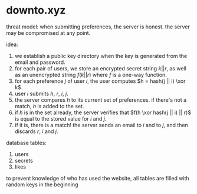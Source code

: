 # downto.xyz

threat model: when submitting preferences, the server is honest. the server may be compromised at any point.

idea:

1. we establish a public key directory when the key is generated from the email and password.
2. for each pair of users, we store an encrypted secret string $k || r$, as well as an unencrypted string $f(k || r)$ where $f$ is a one-way function.
3. for each preference $j$ of user $i$, the user computes $h = hash(j || i) \xor k$.
4. user $i$ submits $h$, $r$, $i$, $j$.
5. the server compares $h$ to its current set of preferences. if there's not a match, $h$ is added to the set.
6. if $h$ is in the set already, the server verifies that $f(h \xor hash(j || i) || r)$ is equal to the stored value for $i$ and $j$.
7. if it is, there is a match! the server sends an email to $i$ and to $j$, and then discards $r$, $i$ and $j$.

database tables:

1. users
2. secrets
3. likes

to prevent knowledge of who has used the website, all tables are filled with random keys in the beginning
